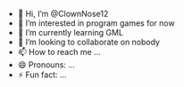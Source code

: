 - 👋 Hi, I’m @ClownNose12
- 👀 I’m interested in program games for now
- 🌱 I’m currently learning GML
- 💞️ I’m looking to collaborate on nobody
- 📫 How to reach me ...
- 😄 Pronouns: ...
- ⚡ Fun fact: ...

<!---
ClownNose12/ClownNose12 is a ✨ special ✨ repository because its `README.md` (this file) appears on your GitHub profile.
You can click the Preview link to take a look at your changes.
--->
